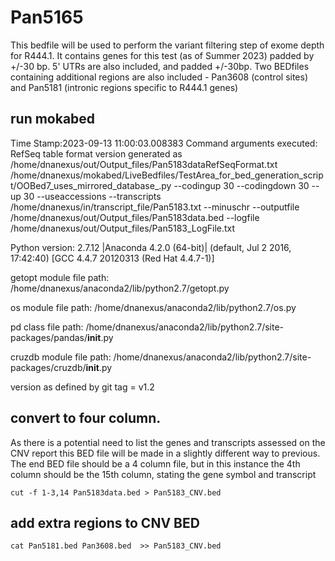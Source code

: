 # Pan5165
This bedfile will be used to perform the variant filtering step of exome depth for R444.1. It contains genes for this test (as of Summer 2023) padded by +/-30 bp. 5' UTRs are also included, and padded +/-30bp. Two BEDfiles containing additional regions are also included - Pan3608 (control sites) and Pan5181 (intronic regions specific to R444.1 genes)

## run mokabed
Time Stamp:2023-09-13 11:00:03.008383
Command arguments executed:
RefSeq table format version generated as /home/dnanexus/out/Output_files/Pan5183dataRefSeqFormat.txt
/home/dnanexus/mokabed/LiveBedfiles/TestArea_for_bed_generation_script/OOBed7_uses_mirrored_database_.py --codingup 30 --codingdown 30 --up 30 --useaccessions --transcripts /home/dnanexus/in/transcript_file/Pan5183.txt --minuschr --outputfile /home/dnanexus/out/Output_files/Pan5183data.bed --logfile /home/dnanexus/out/Output_files/Pan5183_LogFile.txt 

 Python version: 2.7.12 |Anaconda 4.2.0 (64-bit)| (default, Jul  2 2016, 17:42:40) 
[GCC 4.4.7 20120313 (Red Hat 4.4.7-1)]

 getopt module file path: /home/dnanexus/anaconda2/lib/python2.7/getopt.py

 os module file path: /home/dnanexus/anaconda2/lib/python2.7/os.py

 pd class file path: /home/dnanexus/anaconda2/lib/python2.7/site-packages/pandas/__init__.py

 cruzdb module file path: /home/dnanexus/anaconda2/lib/python2.7/site-packages/cruzdb/__init__.py

version as defined by git tag = v1.2

## convert to four column.
As there is a potential need to list the genes and transcripts assessed on the CNV report this BED file will be made in a slightly different way to previous. The end BED file should be a 4 column file, but in this instance the 4th column should be the 15th column, stating the gene symbol and transcript

`cut -f 1-3,14 Pan5183data.bed > Pan5183_CNV.bed`

## add extra regions to CNV BED
`cat Pan5181.bed Pan3608.bed  >> Pan5183_CNV.bed`